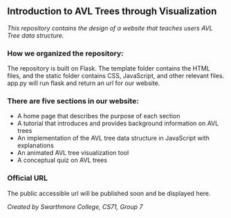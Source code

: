 ## Introduction to AVL Trees through Visualization

_This repository contains the design of a website that teaches users AVL Tree data structure._

### How we organized the repository:
The repository is built on Flask. The template folder contains the HTML files, 
and the static folder contains CSS, JavaScript, and other relevant files. 
app.py will run flask and return an url for our website.

### There are five sections in our website:
* A home page that describes the purpose of each section
* A tutorial that introduces and provides background information on AVL trees 
* An implementation of the AVL tree data structure in JavaScript with explanations
* An animated AVL tree visualization tool
* A conceptual quiz on AVL trees

### Official URL
The public accessible url will be published soon and be displayed here.

_Created by Swarthmore College, CS71, Group 7_
